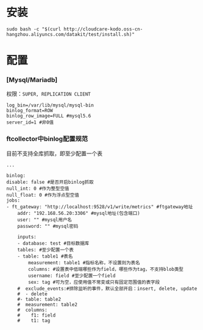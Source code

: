 <h1>安装</h1>

`sudo bash -c "$(curl http://cloudcare-kodo.oss-cn-hangzhou.aliyuncs.com/datakit/test/install.sh)"`


<h1>配置</h1>

<h3>[Mysql/Mariadb]</h3>

权限：`SUPER, REPLICATION CLIENT`

    log_bin=/var/lib/mysql/mysql-bin
    binlog_format=ROW  
    binlog_row_image=FULL #mysql5.6
    server_id=1 #非0值


<h3>ftcollector中binlog配置规范</h3>

目前不支持全库抓取，即至少配置一个表

    ...

    binlog:
    disable: false #是否开启binlog抓取
    null_int: 0 #作为整型空值
    null_float: 0 #作为浮点型空值
    jobs:
    - ft_gateway: "http://localhost:9528/v1/write/metrics" #ftgateway地址
        addr: "192.168.56.20:3306" #mysql地址(包含端口)
        user: "" #mysql用户名
        password: "" #mysql密码

        inputs:
        - database: test #目标数据库
        tables: #至少配置一个表
        - table: table1 #表名
            measurement: table1 #指标名称，不设置则为表名
            columns: #设置表中低端哪些作为field，哪些作为tag，不支持blob类型
            username: field #至少配置一个field
            sex: tag #可为空，应使用值不常变或只有固定范围值的表字段
        #  exclude_events:#排除监听的事件，默认全部开启：insert, delete, update
        #  - delete
        #- table: table2
        #  measurement: table2
        #  columns:
        #    f1: field
        #    t1: tag

